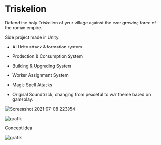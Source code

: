 # Triskelion
Defend the holy Triskelion of your village against the ever growing force of the roman empire.

Side project made in Unity.

+ AI Units attack & formation system
+ Production & Consumption System
+ Building & Upgrading System
+ Worker Assignment System
+ Magic Spell Attacks

+ Original Soundtrack, changing from peaceful to war theme based on gameplay.

![Screenshot 2021-07-08 223954](https://user-images.githubusercontent.com/61420690/224028665-b01ba98a-cd0f-451a-938c-84f376da2948.png)

![grafik](https://user-images.githubusercontent.com/61420690/224028870-df391d6b-e307-49c2-81dd-e6ae863031ba.png)

Concept Idea

![grafik](https://user-images.githubusercontent.com/61420690/224028908-c5adbfd6-14d6-4080-ac83-47e4ef89d93c.png)

